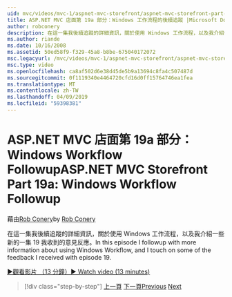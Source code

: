 ```yaml
---
uid: mvc/videos/mvc-1/aspnet-mvc-storefront/aspnet-mvc-storefront-part-19a-windows-workflow-followup
title: ASP.NET MVC 店面第 19a 部分：Windows 工作流程的後續追蹤 |Microsoft Docs
author: robconery
description: 在這一集我後續追蹤的詳細資訊，關於使用 Windows 工作流程，以及我介紹一些新的一集 19 我收到的意見反應。
ms.author: riande
ms.date: 10/16/2008
ms.assetid: 50ed58f9-f329-45a8-b8be-675040172072
msc.legacyurl: /mvc/videos/mvc-1/aspnet-mvc-storefront/aspnet-mvc-storefront-part-19a-windows-workflow-followup
msc.type: video
ms.openlocfilehash: ca8af502d6e38d45de5b9a13694c8fa4c507487d
ms.sourcegitcommit: 0f1119340e4464720cfd16d0ff15764746ea1fea
ms.translationtype: MT
ms.contentlocale: zh-TW
ms.lasthandoff: 04/09/2019
ms.locfileid: "59398381"
---
```

# <a name="aspnet-mvc-storefront-part-19a-windows-workflow-followup"></a><span data-ttu-id="0be52-103">ASP.NET MVC 店面第 19a 部分：Windows Workflow Followup</span><span class="sxs-lookup"><span data-stu-id="0be52-103">ASP.NET MVC Storefront Part 19a: Windows Workflow Followup</span></span>

<span data-ttu-id="0be52-104">藉由[Rob Conery](https://github.com/robconery)</span><span class="sxs-lookup"><span data-stu-id="0be52-104">by [Rob Conery](https://github.com/robconery)</span></span>

<span data-ttu-id="0be52-105">在這一集我後續追蹤的詳細資訊，關於使用 Windows 工作流程，以及我介紹一些新的一集 19 我收到的意見反應。</span><span class="sxs-lookup"><span data-stu-id="0be52-105">In this episode I followup with more information about using Windows Workflow, and I touch on some of the feedback I received with episode 19.</span></span>

[<span data-ttu-id="0be52-106">&#9654;觀看影片 （13 分鐘）</span><span class="sxs-lookup"><span data-stu-id="0be52-106">&#9654; Watch video (13 minutes)</span></span>](https://channel9.msdn.com/Blogs/ASP-NET-Site-Videos/aspnet-mvc-storefront-part-19a-windows-workflow-followup)

> [!div class="step-by-step"]
> <span data-ttu-id="0be52-107">[上一頁](aspnet-mvc-storefront-part-19-processing-orders-with-windows-workflow.md)
> [下一頁](aspnet-mvc-storefront-part-20-logging.md)</span><span class="sxs-lookup"><span data-stu-id="0be52-107">[Previous](aspnet-mvc-storefront-part-19-processing-orders-with-windows-workflow.md)
[Next](aspnet-mvc-storefront-part-20-logging.md)</span></span>
